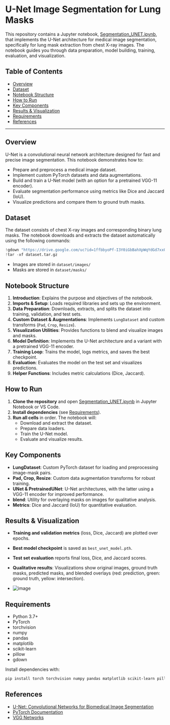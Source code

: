 # U-Net Image Segmentation for Lung Masks

This repository contains a Jupyter notebook, [Segmentation_UNET.ipynb](Segmentation_UNET.ipynb), that implements the U-Net architecture for medical image segmentation, specifically for lung mask extraction from chest X-ray images. The notebook guides you through data preparation, model building, training, evaluation, and visualization.

## Table of Contents

- [Overview](#overview)
- [Dataset](#dataset)
- [Notebook Structure](#notebook-structure)
- [How to Run](#how-to-run)
- [Key Components](#key-components)
- [Results & Visualization](#results--visualization)
- [Requirements](#requirements)
- [References](#references)

---

## Overview

U-Net is a convolutional neural network architecture designed for fast and precise image segmentation. This notebook demonstrates how to:

- Prepare and preprocess a medical image dataset.
- Implement custom PyTorch datasets and data augmentations.
- Build and train a U-Net model (with an option for a pretrained VGG-11 encoder).
- Evaluate segmentation performance using metrics like Dice and Jaccard (IoU).
- Visualize predictions and compare them to ground truth masks.

## Dataset

The dataset consists of chest X-ray images and corresponding binary lung masks. The notebook downloads and extracts the dataset automatically using the following commands:

```python
!gdown "https://drive.google.com/uc?id=1ffbbyoPf-I3Y0iGbBahXpWqYdGd7xxQQ" -O dataset.tar.gz
!tar -xf dataset.tar.gz
```

- Images are stored in `dataset/images/`
- Masks are stored in `dataset/masks/`

## Notebook Structure

1. **Introduction**: Explains the purpose and objectives of the notebook.
2. **Imports & Setup**: Loads required libraries and sets up the environment.
3. **Data Preparation**: Downloads, extracts, and splits the dataset into training, validation, and test sets.
4. **Custom Dataset & Augmentations**: Implements `LungDataset` and custom transforms (`Pad`, `Crop`, `Resize`).
5. **Visualization Utilities**: Provides functions to blend and visualize images and masks.
6. **Model Definition**: Implements the U-Net architecture and a variant with a pretrained VGG-11 encoder.
7. **Training Loop**: Trains the model, logs metrics, and saves the best checkpoint.
8. **Evaluation**: Evaluates the model on the test set and visualizes predictions.
9. **Helper Functions**: Includes metric calculations (Dice, Jaccard).

## How to Run

1. **Clone the repository** and open [Segmentation_UNET.ipynb](Segmentation_UNET.ipynb) in Jupyter Notebook or VS Code.
2. **Install dependencies** (see [Requirements](#requirements)).
3. **Run all cells** in order. The notebook will:
   - Download and extract the dataset.
   - Prepare data loaders.
   - Train the U-Net model.
   - Evaluate and visualize results.

## Key Components

- **LungDataset**: Custom PyTorch dataset for loading and preprocessing image-mask pairs.
- **Pad, Crop, Resize**: Custom data augmentation transforms for robust training.
- **UNet & PretrainedUNet**: U-Net architectures, with the latter using a VGG-11 encoder for improved performance.
- **blend**: Utility for overlaying masks on images for qualitative analysis.
- **Metrics**: Dice and Jaccard (IoU) for quantitative evaluation.

## Results & Visualization

- **Training and validation metrics** (loss, Dice, Jaccard) are plotted over epochs.
- **Best model checkpoint** is saved as `best_unet_model.pth`.
- **Test set evaluation** reports final loss, Dice, and Jaccard scores.
- **Qualitative results**: Visualizations show original images, ground truth masks, predicted masks, and blended overlays (red: prediction, green: ground truth, yellow: intersection).

- ![image](https://github.com/user-attachments/assets/229a40de-cf62-415a-b82d-fe683d6d16bc)



## Requirements

- Python 3.7+
- PyTorch
- torchvision
- numpy
- pandas
- matplotlib
- scikit-learn
- pillow
- gdown

Install dependencies with:

```sh
pip install torch torchvision numpy pandas matplotlib scikit-learn pillow gdown
```

## References

- [U-Net: Convolutional Networks for Biomedical Image Segmentation](https://arxiv.org/abs/1505.04597)
- [PyTorch Documentation](https://pytorch.org/docs/stable/index.html)
- [VGG Networks](https://arxiv.org/abs/1409.1556)
